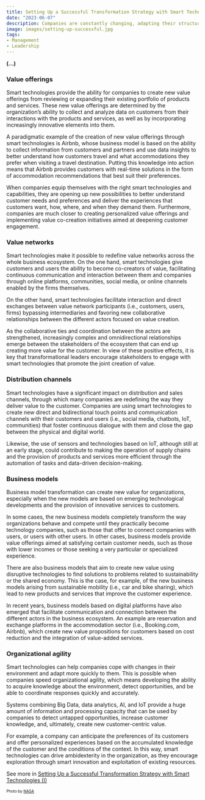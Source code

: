 ```yaml
---
title: Setting Up a Successful Transformation Strategy with Smart Technologies (II)
date: "2023-06-07"
description: Companies are constantly changing, adapting their structures, resources, and objectives as they evolve to overcome the inertia that impedes change. There are different approaches when it comes to addressing business transformation with smart technologies that imply different ways of understanding the reasons, timing and opportunity to carry out the changes and that have consequences on the risks and costs of transformation.
image: images/setting-up-successful.jpg
tags:
- Management
- Leadership
---
```

**(...)**

### Value offerings
Smart technologies provide the ability for companies to create new value offerings from reviewing or expanding their existing portfolio of products and services. These new value offerings are determined by the organization’s ability to collect and analyze data on customers from their interactions with the products and services, as well as by incorporating increasingly innovative elements into them. 

A paradigmatic example of the creation of new value offerings through smart technologies is Airbnb, whose business model is based on the ability to collect information from customers and partners and use data insights to better understand how customers travel and what accommodations they prefer when visiting a travel destination. Putting this knowledge into action means that Airbnb provides customers with real-time solutions in the form of accommodation recommendations that best suit their preferences. 

When companies equip themselves with the right smart technologies and capabilities, they are opening up new possibilities to better understand customer needs and preferences and deliver the experiences that customers want, how, where, and when they demand them.  Furthermore, companies are much closer to creating personalized value offerings and implementing value co-creation initiatives aimed at deepening customer engagement.

### Value networks
Smart technologies make it possible to redefine value networks across the whole business ecosystem. On the one hand, smart technologies give customers and users the ability to become co-creators of value, facilitating continuous communication and interaction between them and companies through online platforms, communities, social media, or online channels enabled by the firms themselves. 

On the other hand, smart technologies facilitate interaction and direct exchanges between value network participants (i.e., customers, users, firms) bypassing intermediaries and favoring new collaborative relationships between the different actors focused on value creation.

As the collaborative ties and coordination between the actors are strengthened, increasingly complex and omnidirectional relationships emerge between the stakeholders of the ecosystem that can end up creating more value for the customer. In view of these positive effects, it is key that transformational leaders encourage stakeholders to engage with smart technologies that promote the joint creation of value.

### Distribution channels
Smart technologies have a significant impact on distribution and sales channels, through which many companies are redefining the way they deliver value to the customer. Companies are using smart technologies to create new direct and bidirectional touch points and communication channels with their customers and users (i.e., social media, chatbots, IoT, communities) that foster continuous dialogue with them and close the gap between the physical and digital world.

Likewise, the use of sensors and technologies based on IoT, although still at an early stage, could contribute to making the operation of supply chains and the provision of products and services more efficient through the automation of tasks and data-driven decision-making.

### Business models
Business model transformation can create new value for organizations, especially when the new models are based on emerging technological developments and the provision of innovative services to customers. 

In some cases, the new business models completely transform the way organizations behave and compete until they practically become technology companies, such as those that offer to connect companies with users, or users with other users. In other cases, business models provide value offerings aimed at satisfying certain customer needs, such as those with lower incomes or those seeking a very particular or specialized experience.

There are also business models that aim to create new value using disruptive technologies to find solutions to problems related to sustainability or the shared economy. This is the case, for example, of the new business models arising from sustainable mobility (i.e., car and bike sharing), which lead to new products and services that improve the customer experience. 

In recent years, business models based on digital platforms have also emerged that facilitate communication and connection between the different actors in the business ecosystem. An example are reservation and exchange platforms in the accommodation sector (i.e., Booking.com, Airbnb), which create new value propositions for customers based on cost reduction and the integration of value-added services.

### Organizational agility
Smart technologies can help companies cope with changes in their environment and adapt more quickly to them. This is possible when companies speed organizational agility, which means developing the ability to acquire knowledge about the environment, detect opportunities, and be able to coordinate responses quickly and accurately. 

Systems combining Big Data, data analytics, AI, and IoT provide a huge amount of information and processing capacity that can be used by companies to detect untapped opportunities, increase customer knowledge, and, ultimately, create new customer-centric value. 

For example, a company can anticipate the preferences of its customers and offer personalized experiences based on the accumulated knowledge of the customer and the conditions of the context. In this way, smart technologies can drive ambidexterity in the organization, as they encourage exploration through smart innovation and exploitation of existing resources.

See more in [Setting Up a Successful Transformation Strategy with Smart Technologies (I)](/posts/setting-up-a-seamless-business-transformation-strategy-I/)

<p style= "font-size:10px;">Photo by <a href="https://www.nasa.gov/sites/default/files/thumbnails/image/artemis_i_launch_nhq202211160029.jpg" target="_blank">NASA</a></p>
